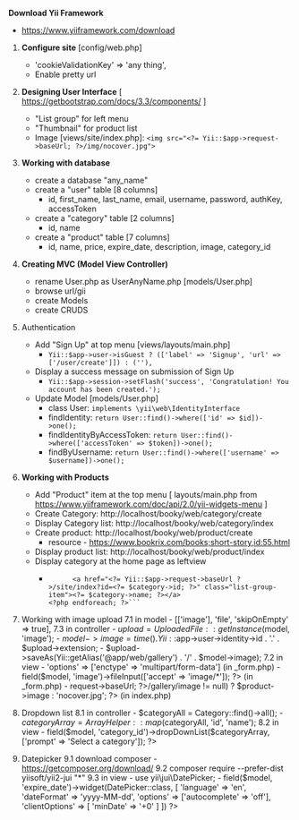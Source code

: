 **Download Yii Framework**
 - https://www.yiiframework.com/download
 
01. **Configure site** [config/web.php]
    - 'cookieValidationKey' => 'any thing',
    - Enable pretty url

02. **Designing User Interface** [ https://getbootstrap.com/docs/3.3/components/ ]
    * "List group" for left menu
    * "Thumbnail" for product list
    * Image [views/site/index.php]: ``` <img src="<?= Yii::$app->request->baseUrl; ?>/img/nocover.jpg"> ```

03. **Working with database**
    * create a database "any_name"
    * create a "user" table [8 columns]
        * id, first_name, last_name, email, username, password, authKey, accessToken
    * create a "category" table [2 columns]
        * id, name
    * create a "product" table [7 columns]
        * id, name, price, expire_date, description, image, category_id

04. **Creating MVC (Model View Controller)**
    * rename User.php as UserAnyName.php [models/User.php]
    * browse url/gii
    * create Models
    * create CRUDS

05. Authentication
    * Add "Sign Up" at top menu [views/layouts/main.php]
        * ``` Yii::$app->user->isGuest ? (['label' => 'Signup', 'url' => ['/user/create']]) : (''), ```
    * Display a success message on submission of Sign Up
        * ``` Yii::$app->session->setFlash('success', 'Congratulation! You account has been created.'); ```
    * Update Model [models/User.php]
        * class User: ``` implements \yii\web\IdentityInterface ```
        * findIdentity: ``` return User::find()->where(['id' => $id])->one(); ```
        * findIdentityByAccessToken: ``` return User::find()->where(['accessToken' => $token])->one(); ```
        * findByUsername: ``` return User::find()->where(['username' => $username])->one(); ```

06. **Working with Products**
    * Add "Product" item at the top menu [ layouts/main.php from https://www.yiiframework.com/doc/api/2.0/yii-widgets-menu ]
    * Create Category: http://localhost/booky/web/category/create
    * Display Category list: http://localhost/booky/web/category/index
    * Create product: http://localhost/booky/web/product/create
        * resource - https://www.bookrix.com/books;short-story,id:55.html
    * Display product list: http://localhost/booky/web/product/index
    * Display category at the home page as leftview
        * ```<?php foreach ($categoryAll as $category): ?>
                <a href="<?= Yii::$app->request->baseUrl ?>/site/index?id=<?= $category->id; ?>" class="list-group-item"><?= $category->name; ?></a>
          <?php endforeach; ?>```

07. Working with image upload
    7.1 in model
        - [['image'], 'file', 'skipOnEmpty' => true],
    7.3 in controller 
        - $upload = UploadedFile::getInstance($model, 'image');
        - $model->image = time() . Yii::$app->user->identity->id . '.' . $upload->extension;
        - $upload->saveAs(Yii::getAlias('@app/web/gallery') . '/' . $model->image);
    7.2 in view 
        - 'options' => ['enctype' => 'multipart/form-data'] (in _form.php)
        - <?= $form->field($model, 'image')->fileInput(['accept' => 'image/*']); ?> (in _form.php)
        - <?= Yii::$app->request->baseUrl; ?>/gallery/<?= ($product->image != null) ? $product->image : 'nocover.jpg'; ?> (in index.php)

08. Dropdown list 
    8.1 in controller
        - $categoryAll = Category::find()->all();
        - $categoryArray = ArrayHelper::map($categoryAll, 'id', 'name');
    8.2 in view 
        - <?= $form->field($model, 'category_id')->dropDownList($categoryArray, ['prompt' => 'Select a category']); ?>

09. Datepicker
    9.1 download composer
        - https://getcomposer.org/download/
    9.2 composer require --prefer-dist yiisoft/yii2-jui "*"
    9.3 in view
        - use yii\jui\DatePicker;
        - <?= $form->field($model, 'expire_date')->widget(DatePicker::class, [
            'language' => 'en',
            'dateFormat' => 'yyyy-MM-dd',
            'options' => ['autocomplete' => 'off'],
            'clientOptions' => [
                'minDate' => '+0'
            ]
         ]) ?>